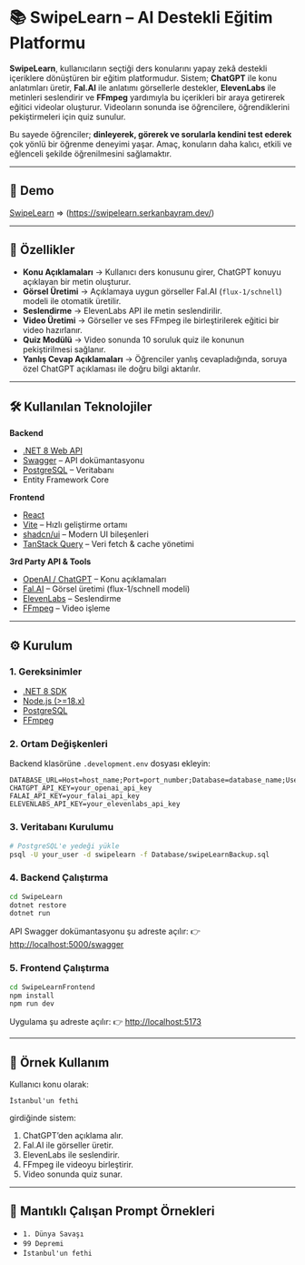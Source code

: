 # 📚 SwipeLearn – AI Destekli Eğitim Platformu

**SwipeLearn**, kullanıcıların seçtiği ders konularını yapay zekâ destekli içeriklere dönüştüren bir eğitim platformudur.
Sistem; **ChatGPT** ile konu anlatımları üretir, **Fal.AI** ile anlatımı görsellerle destekler, **ElevenLabs** ile metinleri seslendirir ve **FFmpeg** yardımıyla bu içerikleri bir araya getirerek eğitici videolar oluşturur. Videoların sonunda ise öğrencilere, öğrendiklerini pekiştirmeleri için quiz sunulur.

Bu sayede öğrenciler; **dinleyerek, görerek ve sorularla kendini test ederek** çok yönlü bir öğrenme deneyimi yaşar. Amaç, konuların daha kalıcı, etkili ve eğlenceli şekilde öğrenilmesini sağlamaktır.

---


## 🎥 Demo
[SwipeLearn](https://swipelearn.serkanbayram.dev/)  =>  (https://swipelearn.serkanbayram.dev/)

---
## 🚀 Özellikler

-  **Konu Açıklamaları** → Kullanıcı ders konusunu girer, ChatGPT konuyu açıklayan bir metin oluşturur.  
-  **Görsel Üretimi** → Açıklamaya uygun görseller Fal.AI (`flux-1/schnell`) modeli ile otomatik üretilir.  
-  **Seslendirme** → ElevenLabs API ile metin seslendirilir.  
-  **Video Üretimi** → Görseller ve ses FFmpeg ile birleştirilerek eğitici bir video hazırlanır.  
-  **Quiz Modülü** → Video sonunda 10 soruluk quiz ile konunun pekiştirilmesi sağlanır.  
-  **Yanlış Cevap Açıklamaları** → Öğrenciler yanlış cevapladığında, soruya özel ChatGPT açıklaması ile doğru bilgi aktarılır.  

---

## 🛠 Kullanılan Teknolojiler

**Backend**
- [.NET 8 Web API](https://dotnet.microsoft.com/)  
- [Swagger](https://swagger.io/) – API dokümantasyonu  
- [PostgreSQL](https://www.postgresql.org/) – Veritabanı  
- Entity Framework Core  

**Frontend**
- [React](https://react.dev/)  
- [Vite](https://vitejs.dev/) – Hızlı geliştirme ortamı  
- [shadcn/ui](https://ui.shadcn.com/) – Modern UI bileşenleri  
- [TanStack Query](https://tanstack.com/query) – Veri fetch & cache yönetimi  

**3rd Party API & Tools**
- [OpenAI / ChatGPT](https://platform.openai.com/) – Konu açıklamaları  
- [Fal.AI](https://fal.ai/) – Görsel üretimi (flux-1/schnell modeli)  
- [ElevenLabs](https://elevenlabs.io/) – Seslendirme  
- [FFmpeg](https://ffmpeg.org/) – Video işleme  

---

## ⚙️ Kurulum

### 1. Gereksinimler
- [.NET 8 SDK](https://dotnet.microsoft.com/download)  
- [Node.js (>=18.x)](https://nodejs.org/)  
- [PostgreSQL](https://www.postgresql.org/download/)  
- [FFmpeg](https://ffmpeg.org/download.html)  

### 2. Ortam Değişkenleri
Backend klasörüne `.development.env` dosyası ekleyin:

```env
DATABASE_URL=Host=host_name;Port=port_number;Database=database_name;Username=username;Password=password
CHATGPT_API_KEY=your_openai_api_key
FALAI_API_KEY=your_falai_api_key
ELEVENLABS_API_KEY=your_elevenlabs_api_key
```

### 3. Veritabanı Kurulumu

```bash
# PostgreSQL'e yedeği yükle
psql -U your_user -d swipelearn -f Database/swipeLearnBackup.sql
```

### 4. Backend Çalıştırma

```bash
cd SwipeLearn
dotnet restore
dotnet run
```

API Swagger dokümantasyonu şu adreste açılır:
👉 [http://localhost:5000/swagger](http://localhost:5000/swagger)

### 5. Frontend Çalıştırma

```bash
cd SwipeLearnFrontend
npm install
npm run dev
```

Uygulama şu adreste açılır:
👉 [http://localhost:5173](http://localhost:5173)

---

## 📌 Örnek Kullanım

Kullanıcı konu olarak:

```
İstanbul'un fethi
```

girdiğinde sistem:

1. ChatGPT’den açıklama alır.
2. Fal.AI ile görseller üretir.
3. ElevenLabs ile seslendirir.
4. FFmpeg ile videoyu birleştirir.
5. Video sonunda quiz sunar.

---

## 🧪 Mantıklı Çalışan Prompt Örnekleri

* `1. Dünya Savaşı`
* `99 Depremi`
* `İstanbul'un fethi`

